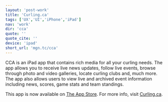 ```yaml
---
layout: 'post-work'
title: 'Curling.ca'
tags: ['UX','UI','iPhone','iPad']
nav: 'work'
dir: 'cca'
quote: ''
quote_cite: ''
device: 'ipad'
short_url: 'mgn.tc/cca'
---
```

CCA is an iPad app that contains rich media for all your curling needs. The app allows you to receive live news updates, follow live events, browse through photo and video galleries, locate curling clubs and, much more. The app also allows users to view live and archived event information including news, scores, game stats and team standings.

This app is now available on [The App Store](https://itunes.apple.com/ca/app/curling.ca-mobile/id474248034?mt=8). For more info, visit [Curling.ca](http://curling.ca).